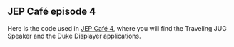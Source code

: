 ## JEP Café episode 4

Here is the code used in [JEP Café 4](https://youtu.be/-6q_MKtPL3o), where you will find the Traveling JUG Speaker and the Duke Displayer applications. 
